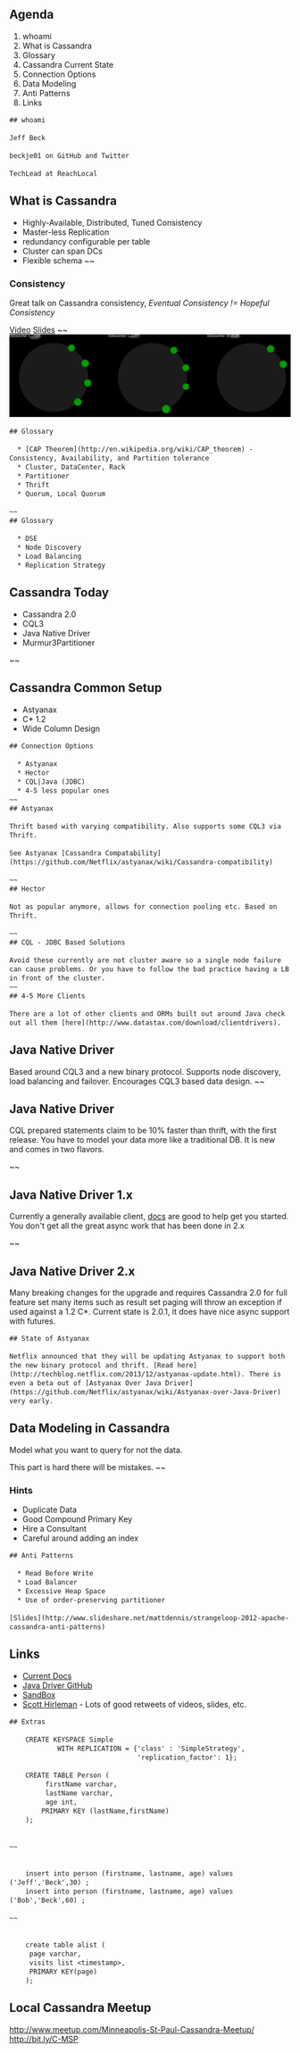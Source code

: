 
## Agenda

1. whoami
1. What is Cassandra
1. Glossary
1. Cassandra Current State
1. Connection Options
1. Data Modeling
1. Anti Patterns
1. Links


~~~~
## whoami

Jeff Beck

beckje01 on GitHub and Twitter

TechLead at ReachLocal
~~~~
## What is Cassandra

  * Highly-Available, Distributed, Tuned Consistency
  * Master-less Replication
  * redundancy configurable per table
  * Cluster can span DCs
  * Flexible schema
~~
### Consistency

Great talk on Cassandra consistency, _Eventual Consistency != Hopeful Consistency_

[Video](http://www.youtube.com/watch?v=A6qzx_HE3EU)
[Slides](http://www.slideshare.net/planetcassandra/c-summit-2013-eventual-consistency-hopeful-consistency-by-christos-kalantzis)
~~
![OpsCenter](DataStax_OpsCenter.png)
~~~~
## Glossary

  * [CAP Theorem](http://en.wikipedia.org/wiki/CAP_theorem) - Consistency, Availability, and Partition tolerance
  * Cluster, DataCenter, Rack 
  * Partitioner
  * Thrift
  * Quorum, Local Quorum

~~
## Glossary

  * DSE
  * Node Discovery
  * Load Balancing
  * Replication Strategy

~~~~
## Cassandra Today

  * Cassandra 2.0
  * CQL3
  * Java Native Driver
  * Murmur3Partitioner

~~
## Cassandra Common Setup

  * Astyanax
  * C* 1.2
  * Wide Column Design

~~~~
## Connection Options

  * Astyanax
  * Hector
  * CQL|Java (JDBC)
  * 4-5 less popular ones
~~
## Astyanax

Thrift based with varying compatibility. Also supports some CQL3 via Thrift.

See Astyanax [Cassandra Compatability](https://github.com/Netflix/astyanax/wiki/Cassandra-compatibility)

~~
## Hector

Not as popular anymore, allows for connection pooling etc. Based on Thrift.

~~
## CQL - JDBC Based Solutions

Avoid these currently are not cluster aware so a single node failure can cause problems. Or you have to follow the bad practice having a LB in front of the cluster.
~~
## 4-5 More Clients

There are a lot of other clients and ORMs built out around Java check out all them [here](http://www.datastax.com/download/clientdrivers).
~~~~
## Java Native Driver

Based around CQL3 and a new binary protocol. Supports node discovery, load balancing and failover. Encourages CQL3 based data design.
~~
## Java Native Driver

CQL prepared statements claim to be 10% faster than thrift, with the first release. You have to model your data more like a traditional DB. It is new and comes in two flavors.

~~
## Java Native Driver 1.x

Currently a generally available client, [docs](http://www.datastax.com/documentation/developer/java-driver/1.0/index.html) are good to help get you started. You don't get all the great async work that has been done in 2.x

~~
## Java Native Driver 2.x

Many breaking changes for the upgrade and requires Cassandra 2.0 for full feature set many items such as result set paging will throw an exception if used against a 1.2 C*. Current state is 2.0.1, it does have nice async support with futures.
~~~~
## State of Astyanax

Netflix announced that they will be updating Astyanax to support both the new binary protocol and thrift. [Read here](http://techblog.netflix.com/2013/12/astyanax-update.html). There is even a beta out of [Astyanax Over Java Driver](https://github.com/Netflix/astyanax/wiki/Astyanax-over-Java-Driver) very early.

~~~~
## Data Modeling in Cassandra

Model what you want to query for not the data.

This part is hard there will be mistakes.
~~
### Hints

  * Duplicate Data
  * Good Compound Primary Key
  * Hire a Consultant
  * Careful around adding an index

~~~~
## Anti Patterns

  * Read Before Write
  * Load Balancer
  * Excessive Heap Space
  * Use of order-preserving partitioner

[Slides](http://www.slideshare.net/mattdennis/strangeloop-2012-apache-cassandra-anti-patterns)

~~~~
## Links

  * [Current Docs](http://www.datastax.com/documentation/cassandra/2.0/cassandra/gettingStartedCassandraIntro.html)
  * [Java Driver GitHub](https://github.com/datastax/java-driver)
  * [SandBox](http://www.datastax.com/what-we-offer/products-services/sandbox)
  * [Scott Hirleman](https://twitter.com/shirleman) - Lots of good retweets of videos, slides, etc.


~~~~
## Extras

    CREATE KEYSPACE Simple
            WITH REPLICATION = {'class' : 'SimpleStrategy',
                                'replication_factor': 1};

    CREATE TABLE Person (
         firstName varchar,
         lastName varchar,
         age int,
        PRIMARY KEY (lastName,firstName)
    ); 


~~


    insert into person (firstname, lastname, age) values ('Jeff','Beck',30) ;
    insert into person (firstname, lastname, age) values ('Bob','Beck',60) ;

~~


    create table alist (
     page varchar,
     visits list <timestamp>,
     PRIMARY KEY(page)
    );

~~~~
## Local Cassandra Meetup

http://www.meetup.com/Minneapolis-St-Paul-Cassandra-Meetup/
http://bit.ly/C-MSP